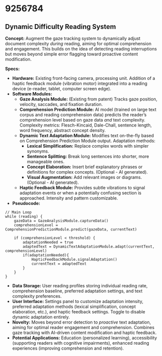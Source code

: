 # 9256784

## Dynamic Difficulty Reading System

**Concept:** Augment the gaze tracking system to dynamically adjust document complexity *during* reading, aiming for optimal comprehension and engagement. This builds on the idea of detecting reading interruptions but moves beyond simple error flagging toward proactive content modification.

**Specs:**

*   **Hardware:** Existing front-facing camera, processing unit. Addition of a haptic feedback module (vibration motor) integrated into a reading device (e-reader, tablet, computer screen edge).
*   **Software Modules:**
    *   **Gaze Analysis Module:** (Existing from patent) Tracks gaze position, velocity, saccades, and fixation duration.
    *   **Comprehension Prediction Module:**  AI model (trained on large text corpus and reading comprehension data) predicts the reader’s comprehension level based on gaze data *and* text complexity.  Complexity metrics: Flesch-Kincaid, Dale-Chall, sentence length, word frequency, abstract concept density.
    *   **Dynamic Text Adaptation Module:**  Modifies text on-the-fly based on Comprehension Prediction Module output.  Adaptation methods:
        *   **Lexical Simplification:** Replace complex words with simpler synonyms.
        *   **Sentence Splitting:** Break long sentences into shorter, more manageable ones.
        *   **Concept Elaboration:** Insert brief explanatory phrases or definitions for complex concepts. (Optional - AI generated).
        *   **Visual Augmentation:** Add relevant images or diagrams. (Optional - AI generated).
    *   **Haptic Feedback Module:** Provides subtle vibrations to signal adaptation events or when a potentially confusing section is approached.  Intensity and pattern customizable.
*   **Pseudocode:**

```
// Main Loop
while (reading) {
    gazeData = GazeAnalysisModule.captureData()
    comprehensionLevel = ComprehensionPredictionModule.predict(gazeData, currentText)

    if (comprehensionLevel < threshold) {
        adaptationNeeded = true
        adaptedText = DynamicTextAdaptationModule.adapt(currentText, comprehensionLevel)
        if(adaptationNeeded){
            HapticFeedbackModule.signalAdaptation()
            currentText = adaptedText
        }
    }
}
```

*   **Data Storage:**  User reading profiles storing individual reading rate, comprehension baseline, preferred adaptation settings, and text complexity preferences.
*   **User Interface:** Settings panel to customize adaptation intensity, preferred adaptation methods (lexical simplification, concept elaboration, etc.), and haptic feedback settings. Toggle to disable dynamic adaptation entirely.
*   **Novelty:**  Moves beyond error detection to *proactive* text adaptation, aiming for optimal reader engagement and comprehension. Combines gaze tracking with AI-driven content modification and haptic feedback.
*   **Potential Applications:** Education (personalized learning), accessibility (supporting readers with cognitive impairments), enhanced reading experiences (improving comprehension and retention).
